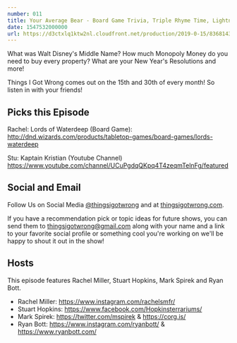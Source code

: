 ```yaml
---
number: 011
title: Your Average Bear - Board Game Trivia, Triple Rhyme Time, Lightning Round and General Trivia
date: 1547532000000
url: https://d3ctxlq1ktw2nl.cloudfront.net/production/2019-0-15/8368143-44100-2-0f47d9b6e9eeb.m4a
---
```


What was Walt Disney's Middle Name? How much Monopoly Money do you need to buy every property? What are your New Year's Resolutions and more!

Things I Got Wrong comes out on the 15th and 30th of every month! So listen in with your friends!

## Picks this Episode

Rachel: Lords of Waterdeep (Board Game): http://dnd.wizards.com/products/tabletop-games/board-games/lords-waterdeep

Stu: Kaptain Kristian (Youtube Channel) https://www.youtube.com/channel/UCuPgdqQKpq4T4zeqmTelnFg/featured

## Social and Email

Follow Us on Social Media [@thingsigotwrong](https://instagram.com/thingsigotwrong) and at [thingsigotwrong.com](https://thingsigotwrong.com).

If you have a recommendation pick or topic ideas for future shows, you can send them to thingsigotwrong@gmail.com along with your name and a link to your favorite social profile or something cool you're working on we'll be happy to shout it out in the show!

## Hosts

This episode features Rachel Miller, Stuart Hopkins, Mark Spirek and Ryan Bott.

- Rachel Miller: https://www.instagram.com/rachelsmfr/
- Stuart Hopkins: https://www.facebook.com/Hopkinsterrariums/
- Mark Spirek: https://twitter.com/mspirek & https://corg.is/
- Ryan Bott: https://www.instagram.com/ryanbott/ & https://www.ryanbott.com/
